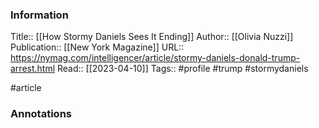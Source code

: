 
### Information
Title:: [[How Stormy Daniels Sees It Ending]]
Author:: [[Olivia Nuzzi]]
Publication:: [[New York Magazine]]
URL:: https://nymag.com/intelligencer/article/stormy-daniels-donald-trump-arrest.html
Read:: [[2023-04-10]]
Tags:: #profile #trump #stormydaniels

#article

### Annotations
